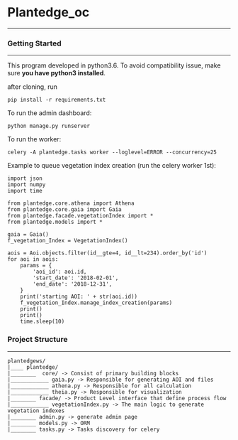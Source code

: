# Plantedge_oc
---

### Getting Started
---
This program developed in python3.6. To avoid compatibility issue, make sure **you have python3 installed**.

after cloning, run
```
pip install -r requirements.txt
```

To run the admin dashboard:
```
python manage.py runserver
```

To run the worker:
```
celery -A plantedge.tasks worker --loglevel=ERROR --concurrency=25
```

Example to queue vegetation index creation (run the celery worker 1st):
```
import json
import numpy
import time

from plantedge.core.athena import Athena
from plantedge.core.gaia import Gaia
from plantedge.facade.vegetationIndex import *
from plantedge.models import *

gaia = Gaia()
f_vegetation_Index = VegetationIndex()

aois = Aoi.objects.filter(id__gte=4, id__lt=234).order_by('id')
for aoi in aois:
    params = {
        'aoi_id': aoi.id,
        'start_date': '2018-02-01',
        'end_date': '2018-12-31',
    }
    print('starting AOI: ' + str(aoi.id))
    f_vegetation_Index.manage_index_creation(params)
    print()
    print()
    time.sleep(10)
```
### Project Structure
___
```
plantedgews/
|____ plantedge/
|________  core/ -> Consist of primary building blocks
|____________ gaia.py -> Responsible for generating AOI and files
|____________ athena.py -> Responsible for all calculation
|____________ theia.py -> Responsible for visualization
|________ facade/ -> Product Level interface that define process flow
|____________ vegetationIndex.py -> The main logic to generate vegetation indexes
|________ admin.py -> generate admin page
|________ models.py -> ORM
|________ tasks.py -> Tasks discovery for celery
```

